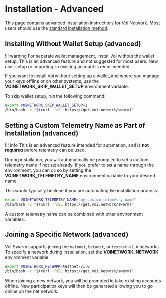 # Installation - Advanced

This page contains advanced installation instructions for Voi Network.
Most users should use the [standard installation method](./installation.md).

## Installing Without Wallet Setup (advanced)

!!! warning
    For separate wallet management, install Voi without the wallet setup.
    This is an advanced feature and not suggested for most users.
    New user setup or importing an existing account is recommended.

If you want
to install Voi without setting up a wallet, and where you manage your keys offline or on
other systems, use the **VOINETWORK_SKIP_WALLET_SETUP** environment variable.

To skip wallet setup, run the following command:

```bash
export VOINETWORK_SKIP_WALLET_SETUP=1
/bin/bash -c "$(curl -fsSL https://get.voi.network/swarm)"
```

## Setting a Custom Telemetry Name as Part of Installation (advanced)

!!! info
    This is an advanced feature intended for automation, and is **not required** before telemetry can be used.

During installation, you will automatically be prompted to set a custom telemetry name if not set already.
If you prefer to set a name through the environment, you can do so by setting the
**VOINETWORK_TELEMETRY_NAME** environment variable to your desired name.

This would typically be done if you are automating the installation process.

```bash
export VOINETWORK_TELEMETRY_NAME="my_custom_telemetry_name"
/bin/bash -c "$(curl -fsSL https://get.voi.network/swarm)"
```

A custom telemetry name can be combined with other environment variables.

## Joining a Specific Network (advanced)

Voi Swarm supports joining the `mainnet`, `betanet`, or `testnet-v1.0` networks.
To specify a network during installation, set the **VOINETWORK_NETWORK** environment variable:

```bash
export VOINETWORK_NETWORK=testnet-v1.0
/bin/bash -c "$(curl -fsSL https://get.voi.network/swarm)"
```

When joining a new network, you will be prompted to take existing accounts offline.
New participation keys will then be generated allowing you to go online on the net network.
